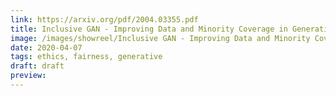 ```yaml
---
link: https://arxiv.org/pdf/2004.03355.pdf
title: Inclusive GAN - Improving Data and Minority Coverage in Generative Models
image: /images/showreel/Inclusive GAN - Improving Data and Minority Coverage in Generative Models.jpg
date: 2020-04-07
tags: ethics, fairness, generative
draft: draft
preview:
---
```



